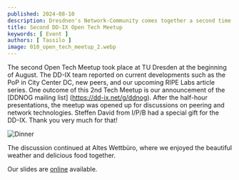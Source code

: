 ```yaml
---
published: 2024-08-10
description: Dresdnen's Network-Community comes together a second time.
title: Second DD-IX Open Tech Meetup
keywords: [ Event ]
authors: [ Tassilo ]
image: 010_open_tech_meetup_2.webp
---
```


The second Open Tech Meetup took place at TU Dresden at the beginning of August. The DD-IX team reported on current 
developments such as the PoP in City Center DC, new peers, and our upcoming RIPE Labs article series. One outcome of 
this 2nd Tech Meetup is our announcement of the [DDNOG mailing list] (https://dd-ix.net/g/ddnog).
After the half-hour presentations, the meetup was opened up for discussions on peering and network technologies. 
Steffen David from I/P/B had a special gift for the DD-IX. Thank you very much for that!

![Dinner](010_open_tech_meetup_dinner.webp)

The discussion continued at Altes Wettbüro, where we enjoyed the beautiful weather and delicious food together.

Our slides are [online](https://talks.dd-ix.net/otm2024_08/otm2024_08.pdf) available.

